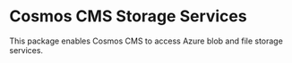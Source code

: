 ﻿# Cosmos CMS Storage Services

This package enables Cosmos CMS to access Azure blob and file storage services.

